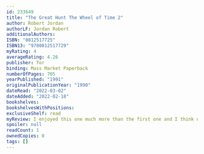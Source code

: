 ```yaml
---
id: 233649
title: "The Great Hunt The Wheel of Time 2"
author: Robert Jordan
authorLF: Jordan Robert
additionalAuthors: 
ISBN: "0812517725"
ISBN13: "9780812517729"
myRating: 4
averageRating: 4.26
publisher: Tor
binding: Mass Market Paperback
numberOfPages: 705
yearPublished: "1991"
originalPublicationYear: "1990"
dateRead: "2022-03-02"
dateAdded: "2022-02-18"
bookshelves: 
bookshelvesWithPositions: 
exclusiveShelf: read
myReview: I enjoyed this one much more than the first one and I think now Im fully pulled in I want to finish the series now I felt like it had a slow start but its possible that its because I wasnt that commited when I started At the end I was fully committed
spoiler: null
readCount: 1
ownedCopies: 0
tags: []
---
```


